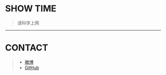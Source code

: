 # SHOW TIME

> 请科学上网


----------
# CONTACT
> - [微博](https://weibo.com/u/2718958851 "微博")
> - [GitHub](https://github.com/ZLBusyBoy/BusyBoy "github")

